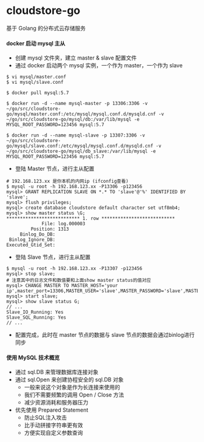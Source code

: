# cloudstore-go
基于 Golang 的分布式云存储服务

#### docker 启动 mysql 主从
- 创建 mysql 文件夹，建立 master & slave 配置文件
- 通过 docker 启动两个 mysql 实例，一个作为 master，一个作为 slave
```shell
$ vi mysql/master.conf
$ vi mysql/slave.conf

$ docker pull mysql:5.7

$ docker run -d --name mysql-master -p 13306:3306 -v ~/go/src/cloudstore-go/mysql/master.conf:/etc/mysql/mysql.conf.d/mysqld.cnf -v ~/go/src/cloudstore-go/mysql/db:/var/lib/mysql -e MYSQL_ROOT_PASSWORD=123456 mysql:5.7

$ docker run -d --name mysql-slave -p 13307:3306 -v ~/go/src/cloudstore-go/mysql/slave.conf:/etc/mysql/mysql.conf.d/mysqld.cnf -v ~/go/src/cloudstore-go/mysql/db_slave:/var/lib/mysql -e MYSQL_ROOT_PASSWORD=123456 mysql:5.7
```

- 登陆 Master 节点，进行主从配置
```shell
# 192.168.123.xx 是你本机的内网ip (ifconfig查看)
$ mysql -u root -h 192.168.123.xx -P13306 -p123456
mysql> GRANT REPLICATION SLAVE ON *.* TO 'slave'@'%' IDENTIFIED BY 'slave';
mysql> flush privileges;
mysql> create database cloudstore default character set utf8mb4;
mysql> show master status \G;
*************************** 1. row ***************************
             File: log.000003
         Position: 1313
     Binlog_Do_DB:
 Binlog_Ignore_DB:
Executed_Gtid_Set:
```

- 登陆 Slave 节点，进行主从配置
```shell
$ mysql -u root -h 192.168.123.xx -P13307 -p123456
mysql> stop slave;
# 注意其中的日志文件和数值要和上面show master status的值对应
mysql> CHANGE MASTER TO MASTER_HOST='your ip',master_port=13306,MASTER_USER='slave',MASTER_PASSWORD='slave',MASTER_LOG_FILE='log.log.000003',MASTER_LOG_POS=0;
mysql> start slave;
mysql> show slave status G;
// ...
Slave_IO_Running: Yes 
Slave_SQL_Running: Yes 
// ...
```
- 配置完成，此时在 master 节点的数据与 slave 节点的数据会通过binlog进行同步

#### 使用 MySQL 技术概览
- 通过 sql.DB 来管理数据库连接对象
- 通过 sql.Open 来创建协程安全的 sql.DB 对象
  - 一般来说这个对象是作为长连接来使用的
  - 我们不需要频繁的调用 Open / Close 方法
  - 减少资源消耗和服务器压力
- 优先使用 Prepared Statement
  - 防止SQL注入攻击
  - 比手动拼接字符串更有效
  - 方便实现自定义参数查询